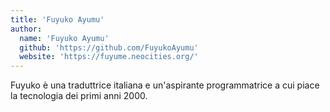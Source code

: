 ```yaml
---
title: 'Fuyuko Ayumu'
author:
  name: 'Fuyuko Ayumu'
  github: 'https://github.com/FuyukoAyumu'
  website: 'https://fuyume.neocities.org/'
---
```


Fuyuko è una traduttrice italiana e un'aspirante programmatrice a cui piace la tecnologia dei primi anni 2000.